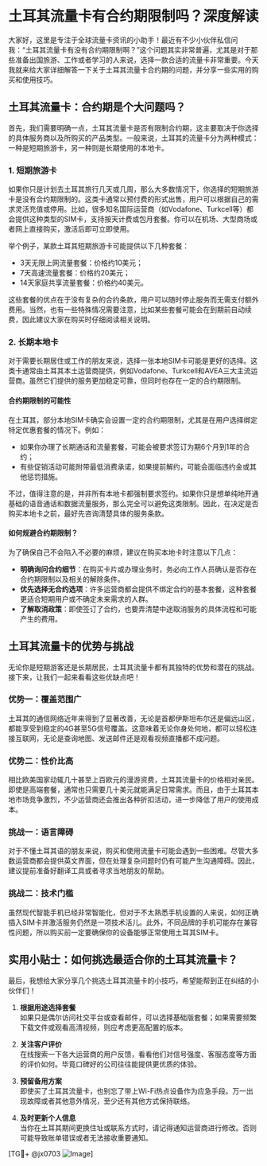 # 土耳其流量卡有合约期限制吗？深度解读

大家好，这里是专注于全球流量卡资讯的小助手！最近有不少小伙伴私信问我：“土耳其流量卡有没有合约期限制啊？”这个问题其实非常普遍，尤其是对于那些准备出国旅游、工作或者学习的人来说，选择一款合适的流量卡非常重要。今天我就来给大家详细解答一下关于土耳其流量卡合约期的问题，并分享一些实用的购买和使用技巧。

## 土耳其流量卡：合约期是个大问题吗？

首先，我们需要明确一点，土耳其流量卡是否有限制合约期，这主要取决于你选择的具体服务商以及所购买的产品类型。一般来说，土耳其的流量卡分为两种模式：一种是短期旅游卡，另一种则是长期使用的本地卡。

### 1. 短期旅游卡
如果你只是计划去土耳其旅行几天或几周，那么大多数情况下，你选择的短期旅游卡是没有合约期限制的。这类卡通常以预付费的形式出售，用户可以根据自己的需求灵活充值或停用。比如，很多知名国际运营商（如Vodafone、Turkcell等）都会提供这种类型的SIM卡，支持按天计费或包月套餐。你可以在机场、大型商场或者网上直接购买，激活后即可立即使用。

举个例子，某款土耳其短期旅游卡可能提供以下几种套餐：
- 3天无限上网流量套餐：价格约10美元；
- 7天高速流量套餐：价格约20美元；
- 14天家庭共享流量套餐：价格约40美元。

这些套餐的优点在于没有复杂的合约条款，用户可以随时停止服务而无需支付额外费用。当然，也有一些特殊情况需要注意，比如某些套餐可能会在到期前自动续费，因此建议大家在购买时仔细阅读相关说明。

### 2. 长期本地卡
对于需要长期居住或工作的朋友来说，选择一张本地SIM卡可能是更好的选择。这类卡通常由土耳其本土运营商提供，例如Vodafone、Turkcell和AVEA三大主流运营商。虽然它们提供的服务更加稳定可靠，但同时也存在一定的合约期限制。

#### 合约期限制的可能性
在土耳其，部分本地SIM卡确实会设置一定的合约期限制，尤其是在用户选择绑定特定优惠套餐的情况下。例如：
- 如果你办理了长期通话和流量套餐，可能会被要求签订为期6个月到1年的合约；
- 有些促销活动可能附带最低消费承诺，如果提前解约，可能会面临违约金或其他惩罚措施。

不过，值得注意的是，并非所有本地卡都强制要求签约。如果你只是想单纯地开通基础的语音通话和数据流量服务，那么完全可以避免这类限制。因此，在决定是否购买本地卡之前，最好先咨询清楚具体的服务条款。

#### 如何规避合约期限制？
为了确保自己不会陷入不必要的麻烦，建议在购买本地卡时注意以下几点：
- **明确询问合约细节**：在购买卡片或办理业务时，务必向工作人员确认是否存在合约期限制以及相关的解除条件。
- **优先选择无合约选项**：许多运营商都会提供不绑定合约的基本套餐，这种套餐更适合短期用户或不确定未来需求的人群。
- **了解取消政策**：即使签订了合约，也要弄清楚中途取消服务的具体流程和可能产生的费用。

## 土耳其流量卡的优势与挑战

无论你是短期游客还是长期居民，土耳其流量卡都有其独特的优势和潜在的挑战。接下来，让我们一起来看看这些优缺点吧！

### 优势一：覆盖范围广
土耳其的通信网络近年来得到了显著改善，无论是首都伊斯坦布尔还是偏远山区，都能享受到稳定的4G甚至5G信号覆盖。这意味着无论你身处何地，都可以轻松连接互联网，无论是查询地图、发送邮件还是观看视频直播都不成问题。

### 优势二：性价比高
相比欧美国家动辄几十甚至上百欧元的漫游资费，土耳其流量卡的价格相对亲民。即使是高端套餐，通常也只需要几十美元就能满足日常需求。而且，由于土耳其本地市场竞争激烈，不少运营商还会推出各种折扣活动，进一步降低了用户的使用成本。

### 挑战一：语言障碍
对于不懂土耳其语的朋友来说，购买和使用流量卡可能会遇到一些困难。尽管大多数运营商都会提供英文界面，但在处理复杂问题时仍有可能产生沟通障碍。因此，建议提前准备好翻译工具或者寻求当地朋友的帮助。

### 挑战二：技术门槛
虽然现代智能手机已经非常智能化，但对于不太熟悉手机设置的人来说，如何正确插入SIM卡并激活服务仍然是一项技术活儿。此外，不同品牌的手机可能存在兼容性问题，所以购买前一定要确保你的设备能够正常使用土耳其SIM卡。

## 实用小贴士：如何挑选最适合你的土耳其流量卡？

最后，我想给大家分享几个挑选土耳其流量卡的小技巧，希望能帮到正在纠结的小伙伴们！

1. **根据用途选择套餐**  
   如果只是偶尔访问社交平台或查看邮件，可以选择基础版套餐；如果需要频繁下载文件或观看高清视频，则应考虑更高配置的版本。

2. **关注客户评价**  
   在线搜索一下各大运营商的用户反馈，看看他们对信号强度、客服态度等方面的评价如何。毕竟口碑好的公司往往能提供更优质的体验。

3. **预留备用方案**  
   即使买了土耳其流量卡，也别忘了带上Wi-Fi热点设备作为应急手段。万一出现故障或者其他意外情况，至少还有其他方式保持联络。

4. **及时更新个人信息**  
   当你在土耳其期间更换住址或联系方式时，请记得通知运营商进行修改。否则可能导致账单错误或者无法接收重要通知。

[TG💪+ @jx0703 ![Image](https://github.com/user-attachments/assets/dbca1d08-cadb-493c-b0ec-ad6f7a83f270)]